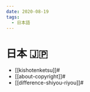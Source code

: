 ```yaml
---
date: 2020-08-19
tags:
  - 日本語
---
```


# 日本 🇯🇵

* [[kishotenketsu]]#
* [[about-copyright]]#
* [[difference-shiyou-riyou]]#
